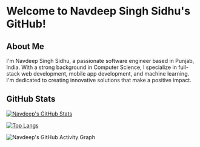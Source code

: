 # Welcome to Navdeep Singh Sidhu's GitHub!

## About Me
I'm Navdeep Singh Sidhu, a passionate software engineer based in Punjab, India. With a strong background in Computer Science, I specialize in full-stack web development, mobile app development, and machine learning. I'm dedicated to creating innovative solutions that make a positive impact.



## GitHub Stats

[![Navdeep's GitHub Stats](https://github-readme-stats.vercel.app/api?username=navdeepsingh112&theme=dark&show_icons=true)](https://github.com/navdeepsingh112)

[![Top Langs](https://github-readme-stats.vercel.app/api/top-langs/?username=navdeepsingh112&layout=compact&theme=dark)](https://github.com/navdeepsingh112)

![Navdeep's GitHub Activity Graph](https://activity-graph.herokuapp.com/graph?username=navdeepsingh112&bg_color=000000&color=4fff67&line=4fff67&point=ffffff&area=true&hide_border=true)
